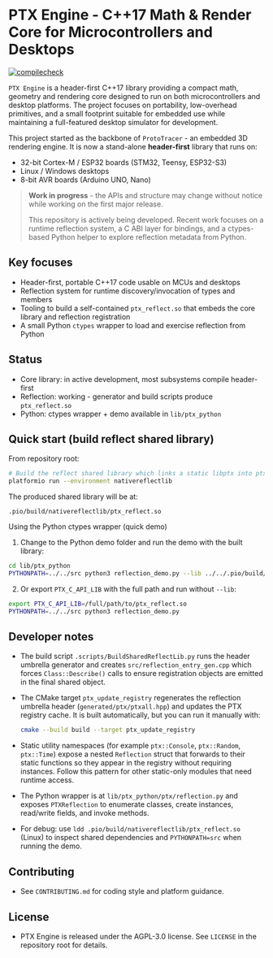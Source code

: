 # PTX Engine - C++17 Math & Render Core for Microcontrollers **and** Desktops

[![compilecheck](https://github.com/coelacant1/PTXEngine/actions/workflows/ci.yml/badge.svg)](https://github.com/coelacant1/PTXEngine/actions/workflows/ci.yml)

`PTX Engine` is a header-first C++17 library providing a compact math, geometry
and rendering core designed to run on both microcontrollers and desktop
platforms. The project focuses on portability, low-overhead primitives, and a
small footprint suitable for embedded use while maintaining a full-featured
desktop simulator for development.

This project started as the backbone of `ProtoTracer` - an embedded 3D rendering engine. It is now a stand-alone **header-first** library that runs on:
* 32-bit Cortex-M / ESP32 boards (STM32, Teensy, ESP32-S3)
* Linux / Windows desktops
* 8-bit AVR boards (Arduino UNO, Nano)

> **Work in progress** - the APIs and structure may change without notice while working on the first major release.
>
> This repository is actively being developed. Recent work focuses on a runtime
reflection system, a C ABI layer for bindings, and a ctypes-based Python helper
to explore reflection metadata from Python.

## Key focuses
- Header-first, portable C++17 code usable on MCUs and desktops
- Reflection system for runtime discovery/invocation of types and members
- Tooling to build a self-contained `ptx_reflect.so` that embeds the core
    library and reflection registration
- A small Python `ctypes` wrapper to load and exercise reflection from Python

## Status
- Core library: in active development, most subsystems compile header-first
- Reflection: working - generator and build scripts produce `ptx_reflect.so`
- Python: ctypes wrapper + demo available in `lib/ptx_python`

## Quick start (build reflect shared library)

From repository root:

```bash
# Build the reflect shared library which links a static libptx into ptx_reflect.so
platformio run --environment nativereflectlib
```

The produced shared library will be at:

```
.pio/build/nativereflectlib/ptx_reflect.so
```

Using the Python ctypes wrapper (quick demo)

1. Change to the Python demo folder and run the demo with the built library:

```bash
cd lib/ptx_python
PYTHONPATH=../../src python3 reflection_demo.py --lib ../../.pio/build/nativereflectlib/ptx_reflect.so
```

2. Or export `PTX_C_API_LIB` with the full path and run without `--lib`:

```bash
export PTX_C_API_LIB=/full/path/to/ptx_reflect.so
PYTHONPATH=../../src python3 reflection_demo.py
```

## Developer notes
- The build script `.scripts/BuildSharedReflectLib.py` runs the header
    umbrella generator and creates `src/reflection_entry_gen.cpp` which forces
    `Class::Describe()` calls to ensure registration objects are emitted in the
    final shared object.
- The CMake target `ptx_update_registry` regenerates the reflection umbrella
    header (`generated/ptx/ptxall.hpp`) and updates the PTX registry cache. It
    is built automatically, but you can run it manually with:

    ```bash
    cmake --build build --target ptx_update_registry
    ```
- Static utility namespaces (for example `ptx::Console`, `ptx::Random`,
    `ptx::Time`) expose a nested `Reflection` struct that forwards to their
    static functions so they appear in the registry without requiring
    instances. Follow this pattern for other static-only modules that need
    runtime access.
- The Python wrapper is at `lib/ptx_python/ptx/reflection.py` and exposes
    `PTXReflection` to enumerate classes, create instances, read/write fields,
    and invoke methods.
- For debug: use `ldd .pio/build/nativereflectlib/ptx_reflect.so` (Linux) to
    inspect shared dependencies and `PYTHONPATH=src` when running the demo.

## Contributing
- See `CONTRIBUTING.md` for coding style and platform guidance.

## License
- PTX Engine is released under the AGPL-3.0 license. See `LICENSE` in the
    repository root for details.
